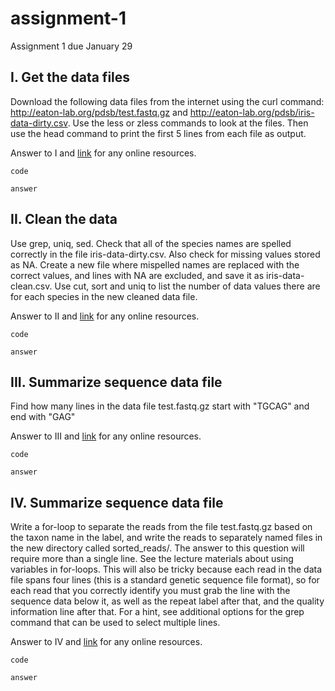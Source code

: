 # assignment-1
Assignment 1 due January 29
## I. Get the data files
Download the following data files from the internet using the curl command: http://eaton-lab.org/pdsb/test.fastq.gz and http://eaton-lab.org/pdsb/iris-data-dirty.csv. Use the less or zless commands to look at the files. Then use the head command to print the first 5 lines from each file as output.

Answer to I and [link](www.google.com) for any online resources.

```
code
```
```
answer
```

## II. Clean the data
Use grep, uniq, sed. Check that all of the species names are spelled correctly in the file iris-data-dirty.csv. Also check for missing values stored as NA. Create a new file where mispelled names are replaced with the correct values, and lines with NA are excluded, and save it as iris-data-clean.csv. Use cut, sort and uniq to list the number of data values there are for each species in the new cleaned data file.

Answer to II and [link](www.google.com) for any online resources.

```
code
```
```
answer
```
## III. Summarize sequence data file
Find how many lines in the data file test.fastq.gz start with "TGCAG" and end with "GAG"

Answer to III and [link](www.google.com) for any online resources.

```
code
```

```
answer
```

## IV. Summarize sequence data file
Write a for-loop to separate the reads from the file test.fastq.gz based on the taxon name in the label, and write the reads to separately named files in the new directory called sorted_reads/. The answer to this question will require more than a single line. See the lecture materials about using variables in for-loops. This will also be tricky because each read in the data file spans four lines (this is a standard genetic sequence file format), so for each read that you correctly identify you must grab the line with the sequence data below it, as well as the repeat label after that, and the quality information line after that. For a hint, see additional options for the grep command that can be used to select multiple lines.

Answer to IV and [link](www.google.com) for any online resources.

```
code
```
```
answer
```
